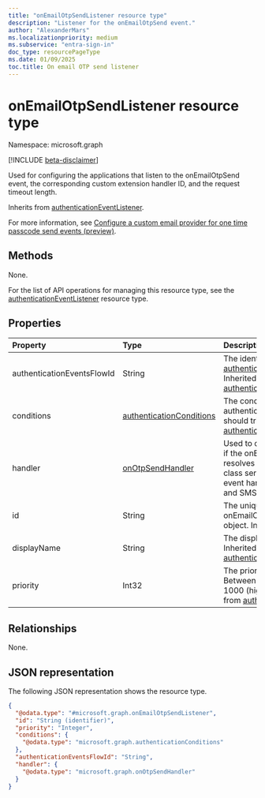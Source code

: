 ```yaml
---
title: "onEmailOtpSendListener resource type"
description: "Listener for the onEmailOtpSend event."
author: "AlexanderMars"
ms.localizationpriority: medium
ms.subservice: "entra-sign-in"
doc_type: resourcePageType
ms.date: 01/09/2025
toc.title: On email OTP send listener
---
```


# onEmailOtpSendListener resource type

Namespace: microsoft.graph

[!INCLUDE [beta-disclaimer](../../includes/beta-disclaimer.md)]

Used for configuring the applications that listen to the onEmailOtpSend event, the corresponding custom extension handler ID, and the request timeout length.


Inherits from [authenticationEventListener](../resources/authenticationeventlistener.md).

For more information, see [Configure a custom email provider for one time passcode send events (preview)](/entra/identity-platform/custom-extension-email-otp-get-started).


## Methods
None.

For the list of API operations for managing this resource type, see the [authenticationEventListener](../resources/authenticationeventlistener.md) resource type.

## Properties
|Property|Type|Description|
|:---|:---|:---|
|authenticationEventsFlowId|String|The identifier of the [authenticationEventsFlow](../resources/authenticationeventsflow.md) object. Inherited from [authenticationEventListener](../resources/authenticationeventlistener.md).|
|conditions|[authenticationConditions](../resources/authenticationconditions.md)|The conditions on which this authenticationEventListener should trigger. Inherited from [authenticationEventListener](../resources/authenticationeventlistener.md).|
|handler|[onOtpSendHandler](../resources/onotpsendhandler.md)|Used to configure what to invoke if the onEmailOTPSend event resolves to this listener. This base class serves as a generic OTP event handler used for both email and SMS OTP messages.|
|id|String|The unique identifier for the onEmailOtpSendCustomExtension object. Inherited from [entity](../resources/entity.md).|
|displayName|String|The display name of the listener. Inherited from [authenticationEventListener](../resources/authenticationeventlistener.md).|
|priority|Int32|The priority of this handler. Between 0 (lower priority) and 1000 (higher priority). Inherited from [authenticationEventListener](../resources/authenticationeventlistener.md).|

## Relationships
None.

## JSON representation
The following JSON representation shows the resource type.
<!-- {
  "blockType": "resource",
  "keyProperty": "id",
  "@odata.type": "microsoft.graph.onEmailOtpSendListener",
  "baseType": "microsoft.graph.authenticationEventListener",
  "openType": false
}
-->
``` json
{
  "@odata.type": "#microsoft.graph.onEmailOtpSendListener",
  "id": "String (identifier)",
  "priority": "Integer",
  "conditions": {
    "@odata.type": "microsoft.graph.authenticationConditions"
  },
  "authenticationEventsFlowId": "String",
  "handler": {
    "@odata.type": "microsoft.graph.onOtpSendHandler"
  }
}
```